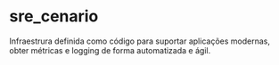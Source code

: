 # sre_cenario
Infraestrura definida como código para suportar aplicações modernas, obter métricas e logging de forma automatizada e ágil.
